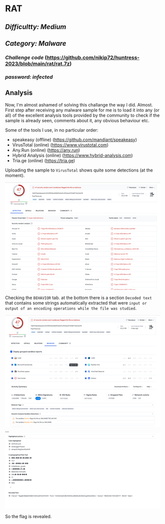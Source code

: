 # RAT
## _Difficultty: Medium_
## _Category: Malware_

### _Challenge code_ (https://github.com/nikip72/huntress-2023/blob/main/rat/rat.7z)
### _password: infected_


## Analysis

Now, I'm almost ashamed of solving this challange the way I did. Almost.
First step after receiving any malware sample for me is to load it into any (or all) of the excellent analysis tools provided by the community to check if the sample is already seen, comments about it, any obvious behaviour etc.

Some of the tools I use, in no particular order:

- speakeasy (offline) (https://github.com/mandiant/speakeasy)
- VirusTotal (online) (https://www.virustotal.com)
- Any.Run (online)  (https://any.run)
- Hybrid Analysis (online) (https://www.hybrid-analysis.com)
- Tria.ge (online) (https://tria.ge)

Uploading the sample to `VirusTotal` shows quite some detections (at the moment).

![](https://github.com/nikip72/huntress-2023/blob/main/rat/VT1.png)

Checking the `BEHAVIOR` tab. at the bottom there is a section `Decoded text` that contains some strings automatically extracted that were `input or output of an encoding operations while the file was studied`.

![](https://github.com/nikip72/huntress-2023/blob/main/rat/VT2.png)
...
![](https://github.com/nikip72/huntress-2023/blob/main/rat/VT3.png)


So the flag is revealed.
